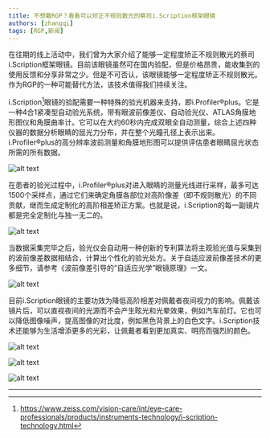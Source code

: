 ```yaml
---
title: 不想戴RGP？看看可以矫正不规则散光的蔡司i.Scription框架眼镜
authors: [zhangqi]
tags: [RGP,新闻]
---
```


在往期的线上活动中，我们曾为大家介绍了能够一定程度矫正不规则散光的蔡司i.Scription框架眼镜。目前该眼镜虽然可在国内验配，但是价格昂贵，能收集到的使用反馈和分享非常之少。但是不可否认，该眼镜能够一定程度矫正不规则散光。作为RGP的一种可能替代方法，该技术值得我们持续关注。

i.Scription[^1]眼镜的验配需要一种特殊的验光机器来支持，即i.Profiler®plus。它是一种4合1紧凑型自动验光系统，带有眼波前像差仪、自动验光仪、ATLAS角膜地形图仪和角膜曲率计。它可以在大约60秒内完成双眼全自动测量，综合上述四种仪器的数据分析眼睛的屈光力分布，并在整个光瞳孔径上表示出来。i.Profiler®plus的高分辨率波前测量和角膜地形图可以提供评估患者眼睛屈光状态所需的所有数据。

![alt text](/news/assets/2018-08-09-蔡司i.Scription框架眼镜-1.png)

在患者的验光过程中，i.Profiler®plus对进入眼睛的测量光线进行采样，最多可达1500个采样点，通过它们来确定角膜各部位对高阶像差（即不规则散光）的不同贡献，继而生成定制化的高阶相差矫正方案。也就是说，i.Scription的每一副镜片都是完全定制化与独一无二的。

![alt text](/news/assets/2018-08-09-蔡司i.Scription框架眼镜-2.png)

当数据采集完毕之后，验光仪会自动用一种创新的专利算法将主观验光值与采集到的波前像差数据相结合，计算出个性化的验光处方。关于自适应波前像差技术的更多细节，请参考《波前像差引导的“自适应光学”眼镜原理》一文。

![alt text](/news/assets/2018-08-09-蔡司i.Scription框架眼镜-3.png)

目前i.Scription眼镜的主要功效为降低高阶相差对佩戴者夜间视力的影响。佩戴该镜片后，可以直视夜间的光源而不会产生眩光和光晕效果，例如汽车前灯。它也可以降低图像噪声，提高图像的对比度，例如黑色背景上的白色文字。i.Scription技术还能够为生活增添更多的光彩，让佩戴者看到更加真实、明亮而强烈的颜色。

![alt text](/news/assets/2018-08-09-蔡司i.Scription框架眼镜-4.png)

![alt text](/news/assets/2018-08-09-蔡司i.Scription框架眼镜-5.png)

![alt text](/news/assets/2018-08-09-蔡司i.Scription框架眼镜-6.png)

---

[^1]: https://www.zeiss.com/vision-care/int/eye-care-professionals/products/instruments-technology/i-scription-technology.html
